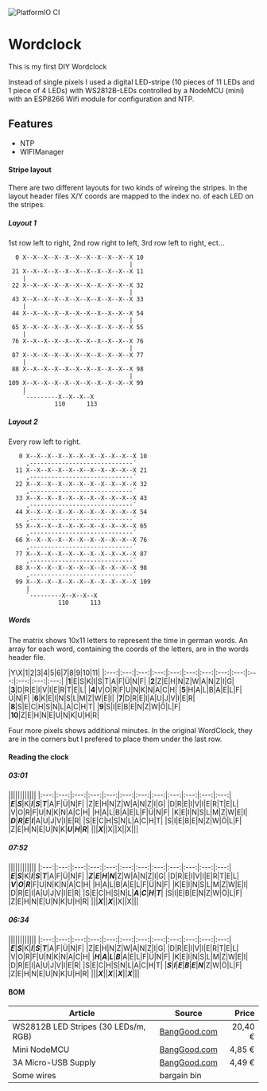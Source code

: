 ![PlatformIO CI](https://github.com/dakky/wordclock/workflows/PlatformIO%20CI/badge.svg?branch=master)

# Wordclock
This is my first DIY Wordclock

Instead of single pixels I used a digital LED-stripe (10 pieces of 11 LEDs and 1 piece of 4 LEDs) with WS2812B-LEDs
controlled by a NodeMCU (mini) with an ESP8266 Wifi module for configuration and NTP.

## Features
* NTP 
* WIFIManager


#### Stripe layout

There are two different layouts for two kinds of wireing the stripes. In the layout header files X/Y coords are mapped to the index no. of each LED on the stripes.

##### Layout 1

1st row left to right, 2nd row right to left, 3rd row left to right, ect...

```
  0 X--X--X--X--X--X--X--X--X--X--X 10
                                  |
 21 X--X--X--X--X--X--X--X--X--X--X 11
    |
 22 X--X--X--X--X--X--X--X--X--X--X 32
                                  |
 43 X--X--X--X--X--X--X--X--X--X--X 33
    |
 44 X--X--X--X--X--X--X--X--X--X--X 54 
                                  |
 65 X--X--X--X--X--X--X--X--X--X--X 55
    |
 76 X--X--X--X--X--X--X--X--X--X--X 76
                                  |
 87 X--X--X--X--X--X--X--X--X--X--X 77
    |
 88 X--X--X--X--X--X--X--X--X--X--X 98
                                  |
109 X--X--X--X--X--X--X--X--X--X--X 99
    |
    `---------X--X--X--X 
             110      113
```

##### Layout 2

Every row left to right.

```
   0 X--X--X--X--X--X--X--X--X--X--X 10
     ,-----------------------------´                              
  11 X--X--X--X--X--X--X--X--X--X--X 21
     ,-----------------------------´                              
  22 X--X--X--X--X--X--X--X--X--X--X 32
     ,-----------------------------´                              
  33 X--X--X--X--X--X--X--X--X--X--X 43
     ,-----------------------------´                              
  44 X--X--X--X--X--X--X--X--X--X--X 54 
     ,-----------------------------´                              
  55 X--X--X--X--X--X--X--X--X--X--X 65
     ,-----------------------------´                              
  66 X--X--X--X--X--X--X--X--X--X--X 76
     ,-----------------------------´                              
  77 X--X--X--X--X--X--X--X--X--X--X 87
     ,-----------------------------´                              
  88 X--X--X--X--X--X--X--X--X--X--X 98
     ,-----------------------------´                              
  99 X--X--X--X--X--X--X--X--X--X--X 109
     |
     `---------X--X--X--X 
              110      113
```


##### Words

The matrix shows 10x11 letters to represent the time in german words. An array for each word, containing the coords of the letters, are in the words header file.

|Y\X|1|2|3|4|5|6|7|8|9|10|11|
|:---:|:---:|:---:|:---:|:---:|:---:|:---:|:---:|:---:|:---:|:---:|:---:|:---:|
|**1**|E|S|K|I|S|T|A|F|Ü|N|F|
|**2**|Z|E|H|N|Z|W|A|N|Z|I|G|
|**3**|D|R|E|I|V|I|E|R|T|E|L|
|**4**|V|O|R|F|U|N|K|N|A|C|H|
|**5**|H|A|L|B|A|E|L|F|Ü|N|F|
|**6**|K|E|I|N|S|L|M|Z|W|E|I|
|**7**|D|R|E|I|A|U|J|V|I|E|R|
|**8**|S|E|C|H|S|N|L|A|C|H|T|
|**9**|S|I|E|B|E|N|Z|W|Ö|L|F|
|**10**|Z|E|H|N|E|U|N|K|U|H|R|

Four more pixels shows additional minutes. In the original WordClock, they are in the corners but I prefered to place them under the last row.

#### Reading the clock
##### 03:01
||||||||||||
|:---:|:---:|:---:|:---:|:---:|:---:|:---:|:---:|:---:|:---:|:---:|:---:|
|***E***|***S***|K|***I***|***S***|***T***|A|F|Ü|N|F|
|Z|E|H|N|Z|W|A|N|Z|I|G|
|D|R|E|I|V|I|E|R|T|E|L|
|V|O|R|F|U|N|K|N|A|C|H|
|H|A|L|B|A|E|L|F|Ü|N|F|
|K|E|I|N|S|L|M|Z|W|E|I|
|***D***|***R***|***E***|***I***|A|U|J|V|I|E|R|
|S|E|C|H|S|N|L|A|C|H|T|
|S|I|E|B|E|N|Z|W|Ö|L|F|
|Z|E|H|N|E|U|N|K|***U***|***H***|***R***|
|||***X***||X||X||X|||

##### 07:52
||||||||||||
|:---:|:---:|:---:|:---:|:---:|:---:|:---:|:---:|:---:|:---:|:---:|:---:|
|***E***|***S***|K|***I***|***S***|***T***|A|F|Ü|N|F|
|***Z***|***E***|***H***|***N***|Z|W|A|N|Z|I|G|
|D|R|E|I|V|I|E|R|T|E|L|
|***V***|***O***|***R***|F|U|N|K|N|A|C|H|
|H|A|L|B|A|E|L|F|Ü|N|F|
|K|E|I|N|S|L|M|Z|W|E|I|
|D|R|E|I|A|U|J|V|I|E|R|
|S|E|C|H|S|N|L|***A***|***C***|***H***|***T***|
|S|I|E|B|E|N|Z|W|Ö|L|F|
|Z|E|H|N|E|U|N|K|U|H|R|
|||***X***||***X***||X||X|||

##### 06:34
||||||||||||
|:---:|:---:|:---:|:---:|:---:|:---:|:---:|:---:|:---:|:---:|:---:|:---:|
|***E***|***S***|K|***I***|***S***|***T***|A|F|Ü|N|F|
|Z|E|H|N|Z|W|A|N|Z|I|G|
|D|R|E|I|V|I|E|R|T|E|L|
|V|O|R|F|U|N|K|N|A|C|H|
|***H***|***A***|***L***|***B***|A|E|L|F|Ü|N|F|
|K|E|I|N|S|L|M|Z|W|E|I|
|D|R|E|I|A|U|J|V|I|E|R|
|S|E|C|H|S|N|L|A|C|H|T|
|***S***|***I***|***E***|***B***|***E***|***N***|Z|W|Ö|L|F|
|Z|E|H|N|E|U|N|K|U|H|R|
|||***X***||***X***||***X***||***X***|||

#### BOM
Article | Source | Price
---|---|---:|
WS2812B LED Stripes (30 LEDs/m, RGB) | [BangGood.com](http://www.banggood.com/5M-45W-150SMD-WS2812B-LED-RGB-Colorful-Strip-Light-Waterproof-IP65-WhiteBlack-PCB-DC5V-p-1035640.html) | 20,40 €
Mini NodeMCU | [BangGood.com](http://www.banggood.com/Mini-NodeMCU-ESP8266-WIFI-Development-Board-Based-On-ESP-12F-p-1054209.html) | 4,85 €
3A Micro-USB Supply | [BangGood.com](http://www.banggood.com/USUKEU-DC-5V-4A-AC-Adapter-Charger-Power-Supply-For-LED-Strip-Light-p-953473.html) | 4,49 €
Some wires|bargain bin|
